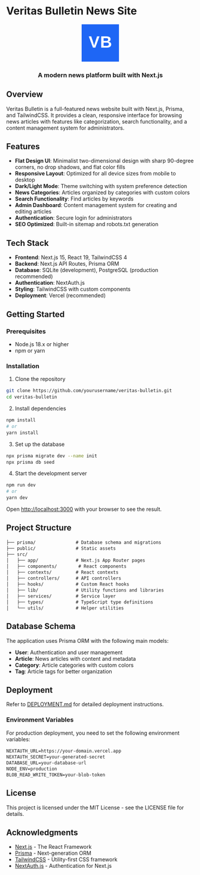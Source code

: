 # Veritas Bulletin News Site

<div align="center">
  <img src="./public/favicon-dark.svg" alt="Veritas Bulletin Logo" width="100" height="100">
  <h3>A modern news platform built with Next.js</h3>
</div>

## Overview

Veritas Bulletin is a full-featured news website built with Next.js, Prisma, and TailwindCSS. It provides a clean, responsive interface for browsing news articles with features like categorization, search functionality, and a content management system for administrators.

## Features

- **Flat Design UI**: Minimalist two-dimensional design with sharp 90-degree corners, no drop shadows, and flat color fills
- **Responsive Layout**: Optimized for all device sizes from mobile to desktop
- **Dark/Light Mode**: Theme switching with system preference detection
- **News Categories**: Articles organized by categories with custom colors
- **Search Functionality**: Find articles by keywords
- **Admin Dashboard**: Content management system for creating and editing articles
- **Authentication**: Secure login for administrators
- **SEO Optimized**: Built-in sitemap and robots.txt generation

## Tech Stack

- **Frontend**: Next.js 15, React 19, TailwindCSS 4
- **Backend**: Next.js API Routes, Prisma ORM
- **Database**: SQLite (development), PostgreSQL (production recommended)
- **Authentication**: NextAuth.js
- **Styling**: TailwindCSS with custom components
- **Deployment**: Vercel (recommended)

## Getting Started

### Prerequisites

- Node.js 18.x or higher
- npm or yarn

### Installation

1. Clone the repository

```bash
git clone https://github.com/yourusername/veritas-bulletin.git
cd veritas-bulletin
```

2. Install dependencies

```bash
npm install
# or
yarn install
```

3. Set up the database

```bash
npx prisma migrate dev --name init
npx prisma db seed
```

4. Start the development server

```bash
npm run dev
# or
yarn dev
```

Open [http://localhost:3000](http://localhost:3000) with your browser to see the result.

## Project Structure

```
├── prisma/               # Database schema and migrations
├── public/               # Static assets
├── src/
│   ├── app/              # Next.js App Router pages
│   ├── components/        # React components
│   ├── contexts/         # React contexts
│   ├── controllers/      # API controllers
│   ├── hooks/            # Custom React hooks
│   ├── lib/              # Utility functions and libraries
│   ├── services/         # Service layer
│   ├── types/            # TypeScript type definitions
│   └── utils/            # Helper utilities
```

## Database Schema

The application uses Prisma ORM with the following main models:

- **User**: Authentication and user management
- **Article**: News articles with content and metadata
- **Category**: Article categories with custom colors
- **Tag**: Article tags for better organization

## Deployment

Refer to [DEPLOYMENT.md](./DEPLOYMENT.md) for detailed deployment instructions.

### Environment Variables

For production deployment, you need to set the following environment variables:

```
NEXTAUTH_URL=https://your-domain.vercel.app
NEXTAUTH_SECRET=your-generated-secret
DATABASE_URL=your-database-url
NODE_ENV=production
BLOB_READ_WRITE_TOKEN=your-blob-token
```

## License

This project is licensed under the MIT License - see the LICENSE file for details.

## Acknowledgments

- [Next.js](https://nextjs.org) - The React Framework
- [Prisma](https://prisma.io) - Next-generation ORM
- [TailwindCSS](https://tailwindcss.com) - Utility-first CSS framework
- [NextAuth.js](https://next-auth.js.org) - Authentication for Next.js
